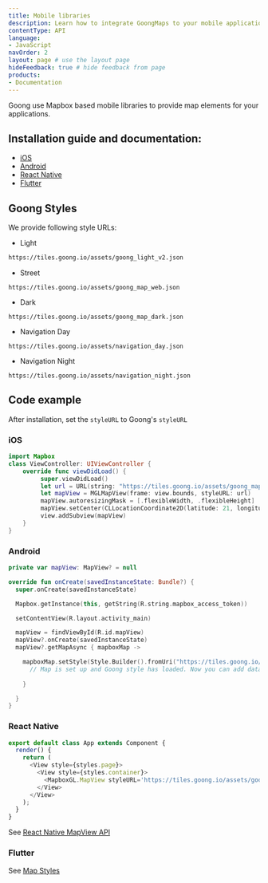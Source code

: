 ```yaml
---
title: Mobile libraries
description: Learn how to integrate GoongMaps to your mobile applications.
contentType: API
language:
- JavaScript
navOrder: 2
layout: page # use the layout page
hideFeedback: true # hide feedback from page
products:
- Documentation
---
```


Goong use Mapbox based mobile libraries to provide map elements for your applications.
## Installation guide and documentation:
- [iOS](https://docs.mapbox.com/ios/maps/guides/install/)
- [Android](https://docs.mapbox.com/android/maps/guides/install/)
- [React Native](https://github.com/react-native-mapbox-gl/maps/)
- [Flutter](https://github.com/tobrun/flutter-mapbox-gl)
## Goong Styles
We provide following style URLs:
- Light
```html
https://tiles.goong.io/assets/goong_light_v2.json
```
- Street
```
https://tiles.goong.io/assets/goong_map_web.json
```
- Dark
```
https://tiles.goong.io/assets/goong_map_dark.json
```
- Navigation Day
```
https://tiles.goong.io/assets/navigation_day.json
```
- Navigation Night
```
https://tiles.goong.io/assets/navigation_night.json
```
## Code example
After installation, set the `styleURL` to Goong's `styleURL`
### iOS
```swift
import Mapbox
class ViewController: UIViewController {
	override func viewDidLoad() {
		 super.viewDidLoad()
		 let url = URL(string: "https://tiles.goong.io/assets/goong_map_web.json?api_key=your_maptiles_key")
		 let mapView = MGLMapView(frame: view.bounds, styleURL: url)
		 mapView.autoresizingMask = [.flexibleWidth, .flexibleHeight]
		 mapView.setCenter(CLLocationCoordinate2D(latitude: 21, longitude: 105), zoomLevel: 9, animated: false) 
		 view.addSubview(mapView) 
	}
}
```

### Android
```kotlin
private var mapView: MapView? = null

override fun onCreate(savedInstanceState: Bundle?) {
  super.onCreate(savedInstanceState)

  Mapbox.getInstance(this, getString(R.string.mapbox_access_token))

  setContentView(R.layout.activity_main)

  mapView = findViewById(R.id.mapView)
  mapView?.onCreate(savedInstanceState)
  mapView?.getMapAsync { mapboxMap ->

  	mapboxMap.setStyle(Style.Builder().fromUri("https://tiles.goong.io/assets/goong_map_web.json?api_key=your_maptiles_key")) {
      // Map is set up and Goong style has loaded. Now you can add data or make other map adjustments
      
  	}

  }
}
```
### React Native
```javascript
export default class App extends Component {
  render() {
    return (
      <View style={styles.page}>
        <View style={styles.container}>
          <MapboxGL.MapView styleURL='https://tiles.goong.io/assets/goong_map_web.json?api_key=your_maptiles_key' />
        </View>
      </View>
    );
  }
}
```
See [React Native MapView API](https://github.com/react-native-mapbox-gl/maps/blob/master/docs/MapView.md)

### Flutter
See [Map Styles](https://github.com/tobrun/flutter-mapbox-gl#map-styles)
